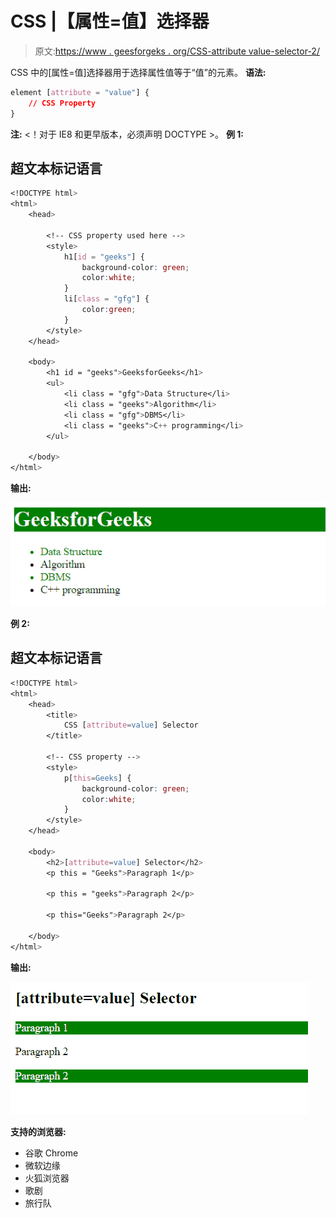 # CSS |【属性=值】选择器

> 原文:[https://www . geesforgeks . org/CSS-attribute value-selector-2/](https://www.geeksforgeeks.org/css-attributevalue-selector-2/)

CSS 中的[属性=值]选择器用于选择属性值等于“值”的元素。
**语法:**

```css
element [attribute = "value"] {
    // CSS Property
}
```

**注:** <！对于 IE8 和更早版本，必须声明 DOCTYPE >。
**例 1:**

## 超文本标记语言

```css
<!DOCTYPE html>
<html>
    <head>

        <!-- CSS property used here -->
        <style>
            h1[id = "geeks"] {
                background-color: green;
                color:white;
            }
            li[class = "gfg"] {
                color:green;
            }
        </style>
    </head>

    <body>
        <h1 id = "geeks">GeeksforGeeks</h1>
        <ul>
            <li class = "gfg">Data Structure</li>
            <li class = "geeks">Algorithm</li>
            <li class = "gfg">DBMS</li>
            <li class = "geeks">C++ programming</li>
        </ul>

    </body>
</html>                   
```

**输出:**

![](img/1668bbfdac103948dae05151ca93daff.png)

**例 2:**

## 超文本标记语言

```css
<!DOCTYPE html>
<html>
    <head>
        <title>
            CSS [attribute=value] Selector
        </title>

        <!-- CSS property -->
        <style>
            p[this=Geeks] {
                background-color: green;
                color:white;
            }
        </style>
    </head>

    <body>
        <h2>[attribute=value] Selector</h2>
        <p this = "Geeks">Paragraph 1</p>

        <p this = "geeks">Paragraph 2</p>

        <p this="Geeks">Paragraph 2</p>

    </body>
</html>                   
```

**输出:**

![](img/0d835c576ee4036ba0e1a82cbb4b4a6e.png)

**支持的浏览器:**

*   谷歌 Chrome
*   微软边缘
*   火狐浏览器
*   歌剧
*   旅行队